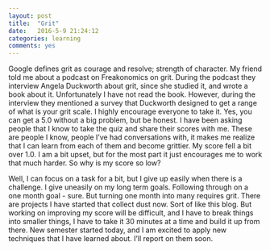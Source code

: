```yaml
---
layout: post
title:  "Grit"
date:   2016-5-9 21:24:12
categories: learning
comments: yes
---
```


Google defines grit as courage and resolve; strength of character. My friend told me about a podcast on
Freakonomics on grit. During the podcast they interview Angela Duckworth about grit, since she studied it,
and wrote a book about it. Unfortunately I have not read the book. However, during the interview they mentioned
a survey that Duckworth designed to get a range of what is your grit scale. I highly encourage everyone to take it.
Yes, you can get a 5.0 without a big problem, but be honest. I have been asking people that I know to take the
 quiz and share their scores with me. These are people I know, people I’ve had conversations with, it makes me realize
  that I can learn from each of them and become grittier. My score fell a bit over 1.0. I am a bit upset, but for the most part it just encourages me to work
that much harder.
So why is my score so low?

Well, I can focus on a task for a bit, but I give up easily when there is a challenge. I give uneasily on my
long term goals. Following through on a one month goal - sure. But turning one month into many requires grit.
There are projects I have started that collect dust now. Sort of like this blog. But working on improving my
 score will be difficult, and I have to break things into smaller things, I have to take it 30 minutes at a
  time and build it up from there. New semester started today, and I am excited to apply new techniques that
  I have learned about. I’ll report on them soon.
